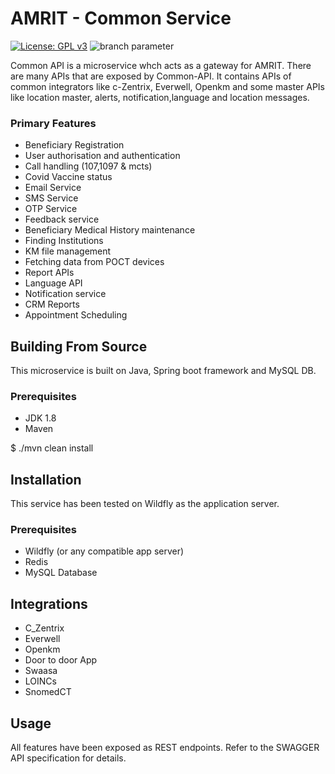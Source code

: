 # AMRIT - Common Service 
[![License: GPL v3](https://img.shields.io/badge/License-GPLv3-blue.svg)](https://www.gnu.org/licenses/gpl-3.0)  ![branch parameter](https://github.com/PSMRI/Common-API/actions/workflows/sast-and-package.yml/badge.svg) 

Common API is a microservice whch acts as a gateway for AMRIT. There are many APIs that are exposed by Common-API. It contains APIs of common integrators like c-Zentrix, Everwell, Openkm and some master APIs like location master, alerts,  notification,language and location messages.
### Primary Features
* Beneficiary Registration
* User authorisation and authentication
* Call handling (107,1097 & mcts)
* Covid Vaccine status
* Email Service
* SMS Service
* OTP Service
* Feedback service
* Beneficiary Medical History maintenance 
* Finding Institutions
* KM file management
* Fetching data from POCT devices
* Report APIs
* Language API
* Notification service
* CRM Reports
* Appointment Scheduling

## Building From Source
This microservice is built on Java, Spring boot framework and MySQL DB.

### Prerequisites 
* JDK 1.8
* Maven 

$ ./mvn clean install

## Installation
This service has been tested on Wildfly as the application server.

### Prerequisites 
* Wildfly (or any compatible app server)
* Redis
* MySQL Database

## Integrations
* C_Zentrix
* Everwell
* Openkm
* Door to door App
* Swaasa
* LOINCs
* SnomedCT

## Usage
All features have been exposed as REST endpoints. Refer to the SWAGGER API specification for details.

